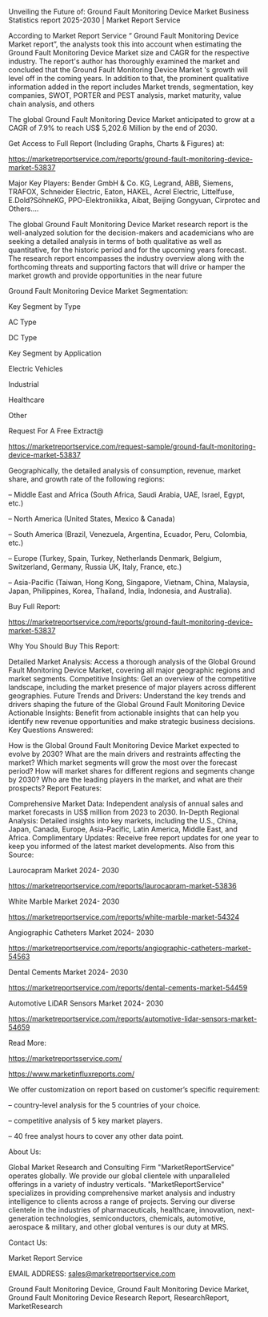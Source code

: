 Unveiling the Future of: Ground Fault Monitoring Device Market Business Statistics report 2025-2030 | Market Report Service

According to Market Report Service “ Ground Fault Monitoring Device Market report”, the analysts took this into account when estimating the Ground Fault Monitoring Device Market size and CAGR for the respective industry. The report's author has thoroughly examined the market and concluded that the Ground Fault Monitoring Device Market 's growth will level off in the coming years. In addition to that, the prominent qualitative information added in the report includes Market trends, segmentation, key companies, SWOT, PORTER and PEST analysis, market maturity, value chain analysis, and others

The global Ground Fault Monitoring Device Market anticipated to grow at a CAGR of 7.9% to reach US$ 5,202.6  Million by the end of 2030.

Get Access to Full Report (Including Graphs, Charts & Figures) at:

https://marketreportservice.com/reports/ground-fault-monitoring-device-market-53837

Major Key Players: Bender GmbH & Co. KG, Legrand, ABB, Siemens, TRAFOX, Schneider Electric, Eaton, HAKEL, Acrel Electric, Littelfuse, E.Dold?SöhneKG, PPO-Elektroniikka, Aibat, Beijing Gongyuan, Cirprotec and Others….

The global Ground Fault Monitoring Device Market research report is the well-analyzed solution for the decision-makers and academicians who are seeking a detailed analysis in terms of both qualitative as well as quantitative, for the historic period and for the upcoming years forecast. The research report encompasses the industry overview along with the forthcoming threats and supporting factors that will drive or hamper the market growth and provide opportunities in the near future

Ground Fault Monitoring Device Market Segmentation:

Key Segment by Type

AC Type

DC Type

Key Segment by Application

Electric Vehicles

Industrial

Healthcare

Other

Request For A Free Extract@

https://marketreportservice.com/request-sample/ground-fault-monitoring-device-market-53837

Geographically, the detailed analysis of consumption, revenue, market share, and growth rate of the following regions:

– Middle East and Africa (South Africa, Saudi Arabia, UAE, Israel, Egypt, etc.)

– North America (United States, Mexico & Canada)

– South America (Brazil, Venezuela, Argentina, Ecuador, Peru, Colombia, etc.)

– Europe (Turkey, Spain, Turkey, Netherlands Denmark, Belgium, Switzerland, Germany, Russia UK, Italy, France, etc.)

– Asia-Pacific (Taiwan, Hong Kong, Singapore, Vietnam, China, Malaysia, Japan, Philippines, Korea, Thailand, India, Indonesia, and Australia).

Buy Full Report:

https://marketreportservice.com/reports/ground-fault-monitoring-device-market-53837

Why You Should Buy This Report:

Detailed Market Analysis: Access a thorough analysis of the Global Ground Fault Monitoring Device Market, covering all major geographic regions and market segments.
Competitive Insights: Get an overview of the competitive landscape, including the market presence of major players across different geographies.
Future Trends and Drivers: Understand the key trends and drivers shaping the future of the Global Ground Fault Monitoring Device
Actionable Insights: Benefit from actionable insights that can help you identify new revenue opportunities and make strategic business decisions.
Key Questions Answered:

How is the Global Ground Fault Monitoring Device Market expected to evolve by 2030?
What are the main drivers and restraints affecting the market?
Which market segments will grow the most over the forecast period?
How will market shares for different regions and segments change by 2030?
Who are the leading players in the market, and what are their prospects?
Report Features:

Comprehensive Market Data: Independent analysis of annual sales and market forecasts in US$ million from 2023 to 2030.
In-Depth Regional Analysis: Detailed insights into key markets, including the U.S., China, Japan, Canada, Europe, Asia-Pacific, Latin America, Middle East, and Africa.
Complimentary Updates: Receive free report updates for one year to keep you informed of the latest market developments.
Also from this Source:

Laurocapram Market 2024- 2030

https://marketreportservice.com/reports/laurocapram-market-53836

White Marble Market 2024- 2030

https://marketreportservice.com/reports/white-marble-market-54324

Angiographic Catheters Market 2024- 2030

https://marketreportservice.com/reports/angiographic-catheters-market-54563

Dental Cements Market 2024- 2030

https://marketreportservice.com/reports/dental-cements-market-54459

Automotive LiDAR Sensors Market 2024- 2030

https://marketreportservice.com/reports/automotive-lidar-sensors-market-54659

Read More:

https://marketreportsservice.com/

https://www.marketinfluxreports.com/

We offer customization on report based on customer’s specific requirement:

– country-level analysis for the 5 countries of your choice.

– competitive analysis of 5 key market players.

– 40 free analyst hours to cover any other data point.

About Us:

Global Market Research and Consulting Firm "MarketReportService" operates globally. We provide our global clientele with unparalleled offerings in a variety of industry verticals. "MarketReportService" specializes in providing comprehensive market analysis and industry intelligence to clients across a range of projects. Serving our diverse clientele in the industries of pharmaceuticals, healthcare, innovation, next-generation technologies, semiconductors, chemicals, automotive, aerospace & military, and other global ventures is our duty at MRS.

Contact Us:

Market Report Service

EMAIL ADDRESS: sales@marketreportservice.com

Ground Fault Monitoring Device, Ground Fault Monitoring Device Market, Ground Fault Monitoring Device Research Report, ResearchReport, MarketResearch
